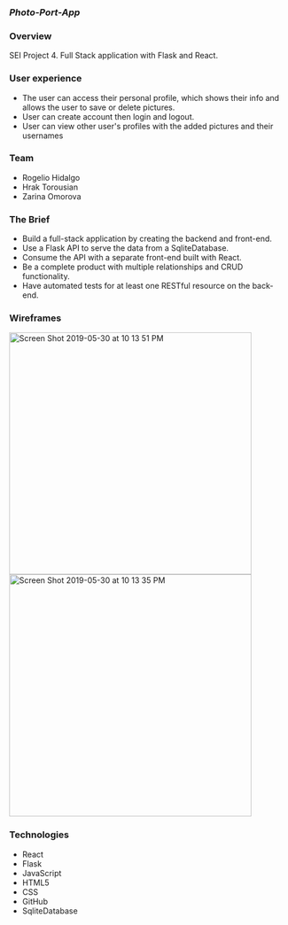 
### **_Photo-Port-App_**


### **Overview**

SEI Project 4. Full Stack application with Flask and React.

### **User experience**

- The user can access their personal profile, which shows their info and allows the user to save or delete pictures. 
- User can create account then login and logout.
- User can view other user's profiles with the added pictures and their usernames


### **Team**

- Rogelio Hidalgo
- Hrak Torousian 
- Zarina Omorova


### **The Brief**

- Build a full-stack application by creating the backend and front-end.
- Use a Flask API to serve the data from a SqliteDatabase.
- Consume the API with a separate front-end built with React.
- Be a complete product with multiple relationships and CRUD functionality.
- Have automated tests for at least one RESTful resource on the back-end.


### **Wireframes**


<img width="437" alt="Screen Shot 2019-05-30 at 10 13 51 PM" src="https://user-images.githubusercontent.com/23328507/58687049-5c816500-8335-11e9-8a27-949b293e0983.png">  <img width="437" alt="Screen Shot 2019-05-30 at 10 13 35 PM" src="https://user-images.githubusercontent.com/23328507/58687052-5ee3bf00-8335-11e9-9a57-cc8179a0b441.png">


### **Technologies**

- React
- Flask
- JavaScript
- HTML5
- CSS
- GitHub
- SqliteDatabase
